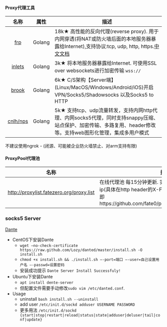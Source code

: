 
#### Proxy代理工具

|名称|属性|描述|
|:-------------:|--|-----|
|[frp](https://github.com/fatedier/frp)|Golang|18k★ 高性能的反向代理(reverse proxy). 用于内网穿透(将NAT或防火墙后面的本地服务器暴露给Internet),支持协议:tcp, udp, http, https.[中文文档](https://github.com/fatedier/frp/blob/master/README_zh.md)|
|[inlets](https://github.com/alexellis/inlets)|Golang|3k★ 将本地服务器暴露给Internet. 可使用SSL over websockets进行加密传输 `wss://`|
|[brook](https://github.com/txthinking/brook)|Golang|6k★ C/S架构【Server端】(Linux/MacOS/Windows/Android/iOS)开启VPN/Socks5/Shadowsocks 以及Socks5 to HTTP|
|[cnlh/nps](https://github.com/cnlh/nps)|Golang|5k★ 支持tcp、udp流量转发，支持内网http代理、内网socks5代理，同时支持snappy压缩、站点保护、加密传输、多路复用、header修改等。支持web图形化管理，集成多用户模式|

不建议使用ngrok - (闭源、可能被企业防火墙禁止、对arm支持有限)

#### ProxyPool代理池

|名称|描述|
|:---:|---------|
|http://proxylist.fatezero.org/proxy.list | 在线代理池 每15分钟更新. 实测很多高匿代理会暴露真实ip(具体在http header的X-Forwarded-For中最后一个ip)   即https://github.com/fate0/proxylist/blob/master/proxy.list|


### socks5 Server

[Dante](https://github.com/Lozy/danted)

* CentOS下安装Dante
  * `wget —no-check-certificate https://raw.github.com/Lozy/danted/master/install.sh -O install.sh`
  * `chmod +x install.sh && ./install.sh –-port=端口 –-user=自己设置用户名 –-passwd=设置密码`
  * 安装成功提示 `Dante Server Install Successfuly!`
* Ubuntu下安装Dante
  * `apt install dente-server`
  * 但配置文件需要手动修改`sudo vim /etc/danted.conf`.
* Usage
  * uninstall `bash install.sh --uninstall`
  * add user `/etc/init.d/sockd adduser USERNAME PASSWORD`
  * 更多用法 `/etc/init.d/sockd {start|stop|restart|reload|status|state|adduser|deluser|tail|conf|update}`
